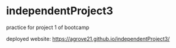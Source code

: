 # independentProject3
practice for project 1 of bootcamp

deployed website: 
https://agrove21.github.io/independentProject3/
